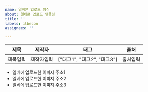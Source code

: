 ```yaml
---
name: 일베콘 업로드 양식
about: 일베콘 업로드 템플릿
title: ''
labels: ilbecon
assignees: ''

---
```


|    제목   |     제작자    |                  태그                 |     출처    |
|--------|-----------|------------------------|---------|
| 제목입력 | 제작자입력 |["태그1", "태그2", "태그3"]| 출처입력 |

- 일베에 업로드한 이미지 주소1
- 일베에 업로드한 이미지 주소2
- 일베에 업로드한 이미지 주소3
